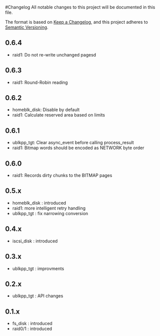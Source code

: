 #Changelog
All notable changes to this project will be documented in this file.

The format is based on [Keep a Changelog](https://keepachangelog.com/en/1.0.0/),
and this project adheres to [Semantic Versioning](https://semver.org/spec/v2.0.0.html).

## 0.6.4
- raid1: Do not re-write unchanged pagesd

## 0.6.3
- raid1: Round-Robin reading

## 0.6.2
- homeblk_disk: Disable by default
- raid1: Calculate reserved area based on limits

## 0.6.1
- ublkpp_tgt: Clear async_event before calling process_result
- raid1: Bitmap words should be encoded as NETWORK byte order

## 0.6.0
- raid1: Records dirty chunks to the BITMAP pages

## 0.5.x
- homeblk_disk : introduced
- raid1: more intelligent retry handling
- ublkpp_tgt : fix narrowing conversion

## 0.4.x
- iscsi_disk : introduced

## 0.3.x
- ublkpp_tgt : improvments

## 0.2.x
- ublkpp_tgt : API changes

## 0.1.x
- fs_disk : introduced
- raid0/1 : introduced
